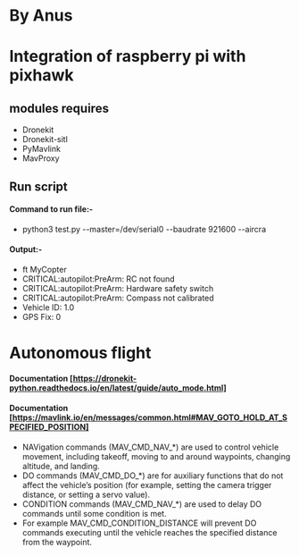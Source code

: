 
# By Anus

# Integration of raspberry pi with pixhawk 

## modules requires

- Dronekit
- Dronekit-sitl
- PyMavlink
- MavProxy

## Run script

#### Command to run file:-

- python3 test.py --master=/dev/serial0 --baudrate 921600 --aircra

#### Output:-
- ft MyCopter
- CRITICAL:autopilot:PreArm: RC not found
- CRITICAL:autopilot:PreArm: Hardware safety switch
- CRITICAL:autopilot:PreArm: Compass not calibrated
- Vehicle ID: 1.0
- GPS Fix: 0

# Autonomous flight
#### Documentation [https://dronekit-python.readthedocs.io/en/latest/guide/auto_mode.html]

#### Documentation [https://mavlink.io/en/messages/common.html#MAV_GOTO_HOLD_AT_SPECIFIED_POSITION]
- NAVigation commands (MAV_CMD_NAV_*) are used to control vehicle movement, including takeoff, moving to and around waypoints, changing altitude, and landing.
- DO commands (MAV_CMD_DO_*) are for auxiliary functions that do not affect the vehicle’s position (for example, setting the camera trigger distance, or setting a servo value).
- CONDITION commands (MAV_CMD_NAV_*) are used to delay DO commands until some condition is met. 
- For example MAV_CMD_CONDITION_DISTANCE will prevent DO commands executing until the vehicle reaches the specified distance from the waypoint.